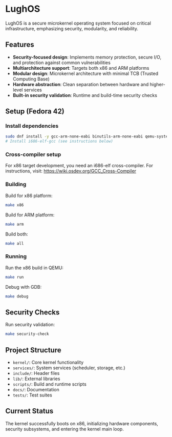 # LughOS

LughOS is a secure microkernel operating system focused on critical infrastructure, emphasizing security, modularity, and reliability.

## Features

- **Security-focused design**: Implements memory protection, secure I/O, and protection against common vulnerabilities
- **Multiarchitecture support**: Targets both x86 and ARM platforms
- **Modular design**: Microkernel architecture with minimal TCB (Trusted Computing Base)
- **Hardware abstraction**: Clean separation between hardware and higher-level services
- **Built-in security validation**: Runtime and build-time security checks

## Setup (Fedora 42)

### Install dependencies

```bash
sudo dnf install -y gcc-arm-none-eabi binutils-arm-none-eabi qemu-system-x86 qemu-system-arm cmake make git cppcheck
# Install i686-elf-gcc (see instructions below)
```

### Cross-compiler setup

For x86 target development, you need an i686-elf cross-compiler. For instructions, visit: https://wiki.osdev.org/GCC_Cross-Compiler

### Building

Build for x86 platform:

```bash
make x86
```

Build for ARM platform:

```bash
make arm
```

Build both:

```bash
make all
```

### Running

Run the x86 build in QEMU:

```bash
make run
```

Debug with GDB:

```bash
make debug
```

## Security Checks

Run security validation:

```bash
make security-check
```

## Project Structure

- `kernel/`: Core kernel functionality
- `services/`: System services (scheduler, storage, etc.)
- `include/`: Header files
- `lib/`: External libraries
- `scripts/`: Build and runtime scripts
- `docs/`: Documentation
- `tests/`: Test suites

## Current Status

The kernel successfully boots on x86, initializing hardware components, security subsystems, and entering the kernel main loop.
